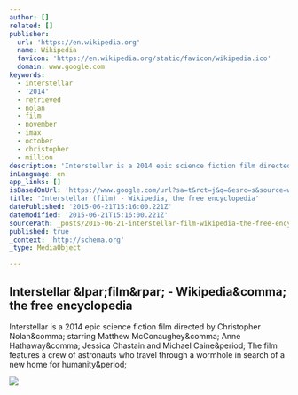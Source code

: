 ```yaml
---
author: []
related: []
publisher:
  url: 'https://en.wikipedia.org'
  name: Wikipedia
  favicon: 'https://en.wikipedia.org/static/favicon/wikipedia.ico'
  domain: www.google.com
keywords:
  - interstellar
  - '2014'
  - retrieved
  - nolan
  - film
  - november
  - imax
  - october
  - christopher
  - million
description: 'Interstellar is a 2014 epic science fiction film directed by Christopher Nolan, starring Matthew McConaughey, Anne Hathaway, Jessica Chastain and Michael Caine. The film features a crew of astronauts who travel through a wormhole in search of a new home for humanity.'
inLanguage: en
app_links: []
isBasedOnUrl: 'https://www.google.com/url?sa=t&rct=j&q=&esrc=s&source=web&cd=2&cad=rja&uact=8&ved=0CCsQFjAB&url=https%3A%2F%2Fen.wikipedia.org%2Fwiki%2FInterstellar_(film)&ei=686GVf3xLoWnyAS1pp6wBA&usg=AFQjCNFF_zopU8ETqbQt4E_LPetj-4pzTA'
title: 'Interstellar (film) - Wikipedia, the free encyclopedia'
datePublished: '2015-06-21T15:16:00.221Z'
dateModified: '2015-06-21T15:16:00.221Z'
sourcePath: _posts/2015-06-21-interstellar-film-wikipedia-the-free-encyclopedia.md
published: true
_context: 'http://schema.org'
_type: MediaObject

---
```

<article style=""><h1>Interstellar &amp;lpar;film&amp;rpar; - Wikipedia&amp;comma; the free encyclopedia</h1><p>Interstellar is a 2014 epic science fiction film directed by Christopher Nolan&amp;comma; starring Matthew McConaughey&amp;comma; Anne Hathaway&amp;comma; Jessica Chastain and Michael Caine&amp;period; The film features a crew of astronauts who travel through a wormhole in search of a new home for humanity&amp;period;</p><img src="https://upload.wikimedia.org/wikipedia/en/thumb/b/bc/Interstellar_film_poster.jpg/220px-Interstellar_film_poster.jpg" /></article>